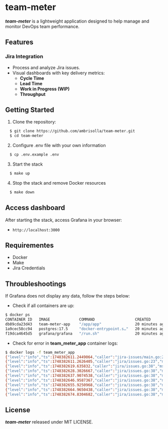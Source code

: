 # team-meter

***team-meter*** is a lightweight application designed to help manage and monitor DevOps team performance.

## Features

### Jira Integration
- Process and analyze Jira issues.
- Visual dashboards with key delivery metrics:
  - **Cycle Time**
  - **Lead Time**
  - **Work in Progress (WIP)**
  - **Throughput**

## Getting Started

1. Clone the repository:
```bash
  $ git clone https://github.com/ambrisolla/team-meter.git
  $ cd team-meter
```
2. Configure .env file with your own information
```bash
  $ cp .env.example .env
```
3. Start the stack
```bash
  $ make up
```
4. Stop the stack and remove Docker resources
```bash
  $ make down
```

## Access dashboard
After starting the stack, access Grafana in your browser:
- ```http://localhost:3000```

## Requirementes
- Docker
- Make
- Jira Credentials

## Throubleshootings
If Grafana does not display any data, follow the steps below:

- Check if all containers are up:
```bash
$ docker ps                                                                                                                                                                                                    
CONTAINER ID   IMAGE             COMMAND                  CREATED          STATUS          PORTS                    NAMES
db89cda23d43   team-meter-app    "/app/app"               20 minutes ago   Up 20 minutes                            team_meter_app
1a9cec58cc94   postgres:17.5     "docker-entrypoint.s…"   20 minutes ago   Up 20 minutes   0.0.0.0:5432->5432/tcp   team_meter_db
f19dca4645d5   grafana/grafana   "/run.sh"                20 minutes ago   Up 20 minutes   0.0.0.0:3000->3000/tcp   team_meter_grafana
```
- Check for error in **team_meter_app**  container logs:
```bash
$ docker logs -f team_meter_app                                                                                                                                                                                                                                                                                                                                                                                           
{"level":"info","ts":1748382611.2449064,"caller":"jira-issues/main.go:21","msg":"starting application","service":"team-meter","version":"0.0.1"}
{"level":"info","ts":1748382611.2626405,"caller":"jira/issues.go:23","msg":"starting processing FPDEE issues","service":"team-meter","version":"0.0.1"}
{"level":"info","ts":1748382619.635832,"caller":"jira/issues.go:38","msg":"Processing 100 issues for project FPDEE (page 1)","service":"team-meter","version":"0.0.1"}
{"level":"info","ts":1748382628.3026667,"caller":"jira/issues.go:38","msg":"Processing 100 issues for project FPDEE (page 2)","service":"team-meter","version":"0.0.1"}
{"level":"info","ts":1748382637.9074538,"caller":"jira/issues.go:38","msg":"Processing 100 issues for project FPDEE (page 3)","service":"team-meter","version":"0.0.1"}
{"level":"info","ts":1748382646.9587367,"caller":"jira/issues.go:38","msg":"Processing 100 issues for project FPDEE (page 4)","service":"team-meter","version":"0.0.1"}
{"level":"info","ts":1748382655.9250968,"caller":"jira/issues.go:38","msg":"Processing 100 issues for project FPDEE (page 5)","service":"team-meter","version":"0.0.1"}
{"level":"info","ts":1748382664.9650438,"caller":"jira/issues.go:38","msg":"Processing 100 issues for project FPDEE (page 6)","service":"team-meter","version":"0.0.1"}
{"level":"info","ts":1748382674.8304682,"caller":"jira/issues.go:38","msg":"Processing 100 issues for project FPDEE (page 7)","service":"team-meter","version":"0.0.1"}
```

## License
***team-meter*** released under MIT LICENSE.